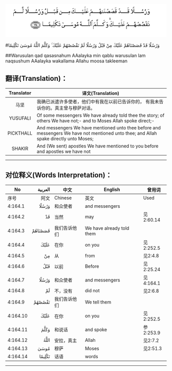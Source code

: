 ![004:164](images/004_164.gif)

#وَرُسُلًا قَدْ قَصَصْنَاهُمْ عَلَيْكَ مِنْ قَبْلُ وَرُسُلًا لَمْ نَقْصُصْهُمْ عَلَيْكَ ۚ وَكَلَّمَ اللَّهُ مُوسَىٰ تَكْلِيمًا 

##Warusulan qad qasasnahum AAalayka min qablu warusulan lam naqsushum AAalayka wakallama Allahu moosa takleeman 

## 翻译(Translation)：

| Translator | 译文(Translation)                                            |
| :--------: | ------------------------------------------------------------ |
|    马坚    | 我确已派遣许多使者，他们中有我在以前已告诉你的， 有我未告诉你的。真主曾与穆萨对话。 |
|  YUSUFALI  | Of some messengers We have already told thee the story; of others We have not;- and to Moses Allah spoke direct;- |
| PICKTHALL  | And messengers We have mentioned unto thee before and messengers We have not mentioned unto thee; and Allah spake directly unto Moses; |
|   SHAKIR   | And (We sent) apostles We have mentioned to you before and apostles we have not |

---

## 对位释义(Words Interpretation)：

| No   | العربية | 中文    | English | 曾用词 |
| ---- | ------: | ------- | ------- | ------ |
| 序号 |    阿文 | Chinese | 英文    | Used   |
| 4:164.1  | وَرُسُلًا   | 和众使者     | and messengers            |           |
| 4:164.2  | قَدْ      | 当然         | may                       | 见2:60.14 |
| 4:164.3  | قَصَصْنَاهُمْ | 我们告诉他们 | We have already told them |           |
| 4:164.4  | عَلَيْكَ    | 在你         | on you                    | 见2:252.5 |
| 4:164.5  | مِنْ      | 从           | from                      | 见2:4.8   |
| 4:164.6  | قَبْلُ     | 以前         | Before                    | 见2:25.24 |
| 4:164.7  | وَرُسُلًا   | 和众使者     | and messengers            | 见4:164.1 |
| 4:164.8  | لَمْ      | 不，没有     | did not                   | 见2:6.8   |
| 4:164.9  | نَقْصُصْهُمْ  | 我们告诉他们 | We tell them              |           |
| 4:164.10 | عَلَيْكَ    | 在你         | on you                    | 见2:252.5 |
| 4:164.11 | وَكَلَّمَ    | 和说话       | and spoke                 | 参2:253.9 |
| 4:164.12 | اللَّهُ    | 安拉，真主   | Allah                     | 见2:7.2 |
| 4:164.13 | مُوسَىٰ    | 穆萨         | Moses                     | 见2:51.3  |
| 4:164.14 | تَكْلِيمًا  | 话语         | words                     |           |

---
